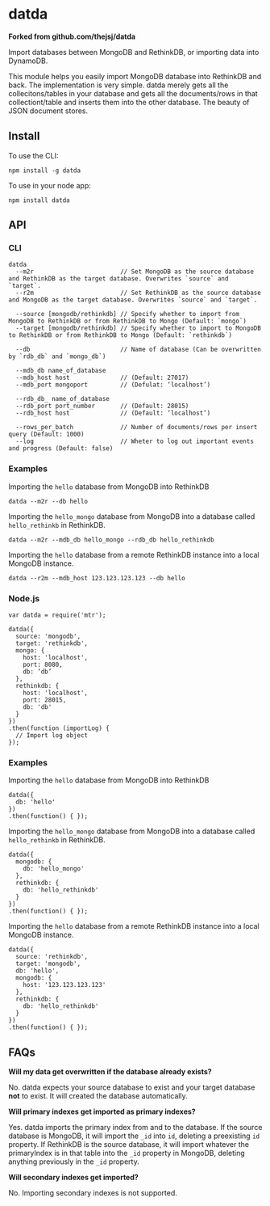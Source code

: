 # datda

**Forked from github.com/thejsj/datda**

Import databases between MongoDB and RethinkDB, or importing data into DynamoDB.

This module helps you easily import MongoDB database into RethinkDB and back. The implementation is very simple. datda merely gets all the collecitons/tables in your database and gets all the documents/rows in that collectiont/table and inserts them into the other database. The beauty of JSON document stores.

## Install

To use the CLI:
```
npm install -g datda
```

To use in your node app:
```
npm install datda
```

## API

### CLI

```
datda
  --m2r                        // Set MongoDB as the source database and RethinkDB as the target database. Overwrites `source` and `target`.
  --r2m                        // Set RethinkDB as the source database and MongoDB as the target database. Overwrites `source` and `target`.

  --source [mongodb/rethinkdb] // Specify whether to import from MongoDB to RethinkDB or from RethinkDB to Mongo (Default: `mongo`)
  --target [mongodb/rethinkdb] // Specify whether to import to MongoDB to RethinkDB or from RethinkDB to Mongo (Default: `rethinkdb`)

  --db                         // Name of database (Can be overwritten by `rdb_db` and `mongo_db`)

  --mdb_db name_of_database
  --mdb_host host              // (Default: 27017)
  --mdb_port mongoport         // (Defulat: ‘localhost’)

  --rdb_db_ name_of_database
  --rdb_port port_number       // (Default: 28015)
  --rdb_host host              // (Default: ‘localhost’)

  --rows_per_batch             // Number of documents/rows per insert query (Default: 1000)
  --log                        // Wheter to log out important events and progress (Default: false)
```

### Examples

Importing the `hello` database from MongoDB into RethinkDB
```
datda --m2r --db hello
```

Importing the `hello_mongo` database from MongoDB into a database called `hello_rethinkb` in RethinkDB.

```
datda --m2r --mdb_db hello_mongo --rdb_db hello_rethinkdb
```

Importing the `hello` database from a remote RethinkDB instance into a local MongoDB instance.

```
datda --r2m --mdb_host 123.123.123.123 --db hello
```

### Node.js

```
var datda = require('mtr');

datda({
  source: 'mongodb',
  target: 'rethinkdb',
  mongo: {
    host: 'localhost',
    port: 8080,
    db: ‘db’
  },
  rethinkdb: {
    host: 'localhost',
    port: 28015,
    db: 'db'
  }
})
.then(function (importLog) {
  // Import log object
});
```

### Examples

Importing the `hello` database from MongoDB into RethinkDB
```
datda({
  db: 'hello'
})
.then(function() { });
```

Importing the `hello_mongo` database from MongoDB into a database called `hello_rethinkb` in RethinkDB.

```
datda({
  mongodb: {
    db: 'hello_mongo'
  },
  rethinkdb: {
    db: 'hello_rethinkdb'
  }
})
.then(function() { });
```

Importing the `hello` database from a remote RethinkDB instance into a local MongoDB instance.

```
datda({
  source: 'rethinkdb',
  target: 'mongodb',
  db: 'hello',
  mongodb: {
    host: '123.123.123.123'
  },
  rethinkdb: {
    db: 'hello_rethinkdb'
  }
})
.then(function() { });
```

## FAQs

**Will my data get overwritten if the database already exists?**

No. datda expects your source database to exist and your target database **not** to exist. It will created the database automatically.

**Will primary indexes get imported as primary indexes?**

Yes. datda imports the primary index from and to the database. If the source database is MongoDB, it will import the `_id` into `id`, deleting a preexisting `id` property. If RethinkDB is the source database, it will import whatever the primaryIndex is in that table into the `_id` property in MongoDB, deleting anything previously in the `_id` property.

**Will secondary indexes get imported?**

No. Importing secondary indexes is not supported.

